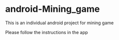 # android-Mining_game
This is an individual android project for mining game

Please follow the instructions in the app
